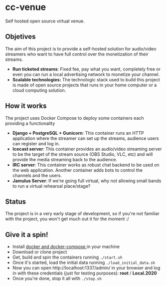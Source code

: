 # cc-venue
Self hosted open source virtual venue.

## Objetives
The aim of this project is to provide a self-hosted solution for audio/video streamers who want to have full control over the monetization of their streams.

- **Run ticketed streams**: Fixed fee, pay what you want, completely free or even you can run a local advertising network to monetize your channel.
- **Scalable technologies:** The technologic stack used to build this project is made of open source projects that runs in your home computer or a cloud computing solution.

## How it works
The project uses Docker Compose to deploy some containers each providing a functionality

- **Django + PostgreSQL + Gunicorn**: This container runs an HTTP application where the streamer can set up the streams, audience users can register and log in.
- **Icecast server**: This container provides an audio/video streaming server to be the target of the stream source (OBS Studio, VLC, etc) and will provide the media streaming back to the audience.
- **IRC server**: This container works as robust chat backend to be used on the web application. Another container adds bots to control the channels and the users.
- **Jamulus Server**: If we're going full virtual, why not allowing small bands to run a virtual rehearsal place/stage?

## Status
The project is in a very early stage of development, so if you're not familiar with the project, you won't get much out it for the moment :/

## Give it a spin!
- Install [docker and docker-compose ](https://docs.docker.com/compose/install/ "docker and docker-compose ")in your machine
- Download or clone project
- Get, build and spin the containers running `./start.sh`
- Once it's started, load the initial data running `./load_initial_data.sh`
- Now you can open http://localhost:1337/admin/ in your browser and log in with these credentials (just for testing purposes): **root** / **Local.2020**
- Once you're done, stop it all with `./stop.sh`
